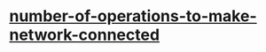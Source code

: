 # [number-of-operations-to-make-network-connected](https://leetcode-cn.com/problems/number-of-operations-to-make-network-connected)
